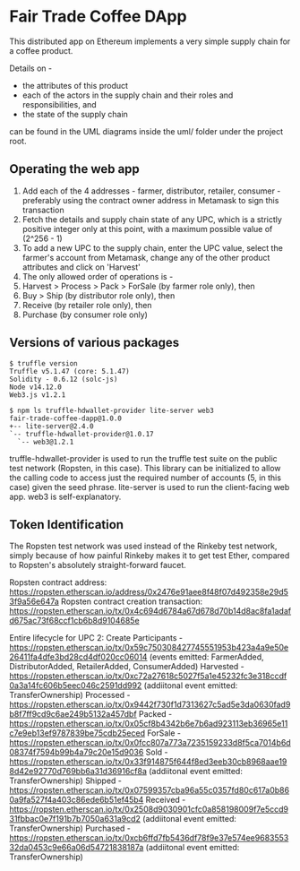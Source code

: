 # Fair Trade Coffee DApp

This distributed app on Ethereum implements a very simple supply chain for a coffee product.

Details on -

* the attributes of this product
* each of the actors in the supply chain and their roles and responsibilities, and
* the state of the supply chain

can be found in the UML diagrams inside the uml/ folder under the project root.

## Operating the web app

1. Add each of the 4 addresses - farmer, distributor, retailer, consumer - preferably using the contract owner address in Metamask to sign this transaction
2. Fetch the details and supply chain state of any UPC, which is a strictly positive integer only at this point, with a maximum possible value of (2^256 - 1)
3. To add a new UPC to the supply chain, enter the UPC value, select the farmer's account from Metamask, change any of the other product attributes and click on 'Harvest'
4. The only allowed order of operations is -
  1. Harvest > Process > Pack > ForSale (by farmer role only), then
  2. Buy > Ship (by distributor role only), then
  3. Receive (by retailer role only), then
  4. Purchase (by consumer role only)

## Versions of various packages
```
$ truffle version
Truffle v5.1.47 (core: 5.1.47)
Solidity - 0.6.12 (solc-js)
Node v14.12.0
Web3.js v1.2.1
```

```
$ npm ls truffle-hdwallet-provider lite-server web3
fair-trade-coffee-dapp@1.0.0 
+-- lite-server@2.4.0
`-- truffle-hdwallet-provider@1.0.17
  `-- web3@1.2.1
```
truffle-hdwallet-provider is used to run the truffle test suite on the public test network (Ropsten, in this case). This library can be initialized to allow the calling code to access just the required number of accounts (5, in this case) given the seed phrase.
lite-server is used to run the client-facing web app.
web3 is self-explanatory.

## Token Identification
The Ropsten test network was used instead of the Rinkeby test network, simply because of how painful Rinkeby makes it to get test Ether, compared to Ropsten's absolutely straight-forward faucet.

Ropsten contract address: https://ropsten.etherscan.io/address/0x2476e91aee8f48f07d492358e29d53f9a56e647a
Ropsten contract creation transaction: https://ropsten.etherscan.io/tx/0x4c694d6784a67d678d70b14d8ac8fa1adafd675ac73f68ccf1cb6b8d9104685e

Entire lifecycle for UPC 2:
Create Participants - https://ropsten.etherscan.io/tx/0x59c750308427745551953b423a4a9e50e26411fa4dfe3bd28cd4df020cc06014 (events emitted: FarmerAdded, DistributorAdded, RetailerAdded, ConsumerAdded)
Harvested - https://ropsten.etherscan.io/tx/0xc72a27618c5027f5a1e45232fc3e318ccdf0a3a14fc606b5eec046c2591dd992 (addiitonal event emitted: TransferOwnership)
Processed - https://ropsten.etherscan.io/tx/0x9442f730f1d7313627c5ad5e3da0630fad9b8f7ff9cd9c6ae249b5132a457dbf
Packed - https://ropsten.etherscan.io/tx/0x05cf8b4342b6e7b6ad923113eb36965e11c7e9eb13ef9787839be75cdb25eced
ForSale - https://ropsten.etherscan.io/tx/0x0fcc807a773a7235159233d8f5ca7014b6d08374f7594b99b4a79c20e15d9036
Sold - https://ropsten.etherscan.io/tx/0x33f914875f644f8ed3eeb30cb8968aae198d42e92770d769bb6a31d36916cf8a (addiitonal event emitted: TransferOwnership)
Shipped - https://ropsten.etherscan.io/tx/0x07599357cba96a55c0357fd80c617a0b860a9fa527f4a403c86ede6b51ef45b4
Received - https://ropsten.etherscan.io/tx/0x2508d9030901cfc0a858198009f7e5ccd931fbbac0e7f191b7b7050a631a9cd2 (addiitonal event emitted: TransferOwnership)
Purchased - https://ropsten.etherscan.io/tx/0xcb6ffd7fb5436df78f9e37e574ee968355332da0453c9e66a06d54721838187a (addiitonal event emitted: TransferOwnership)